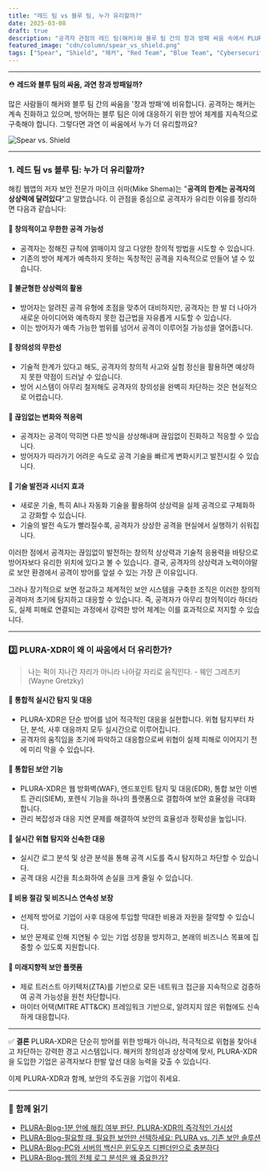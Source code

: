 ```yaml
---
title: "레드 팀 vs 블루 팀, 누가 유리할까?"
date: 2025-03-08
draft: true
description: "공격자 관점의 레드 팀(해커)와 블루 팀 간의 창과 방패 싸움 속에서 PLURA-XDR의 필요성과 강력한 보안 역할을 알아봅니다."
featured_image: "cdn/column/spear_vs_shield.png"
tags: ["Spear", "Shield", "해커", "Red Team", "Blue Team", "Cybersecurity", "PLURA-XDR"]
---
```



---
⛑️ **레드와 블루 팀의 싸움, 과연 창과 방패일까?**

많은 사람들이 해커와 블루 팀 간의 싸움을 '창과 방패'에 비유합니다. 공격하는 해커는 계속 진화하고 있으며, 방어하는 블루 팀은 이에 대응하기 위한 방어 체계를 지속적으로 구축해야 합니다. 그렇다면 과연 이 싸움에서 누가 더 유리할까요?

![Spear vs. Shield](https://blog.plura.io/cdn/column/spear_vs_shield.png)
<!--more-->

---

### 1. **레드 팀 vs 블루 팀: 누가 더 유리할까?**

해킹 웹앱의 저자 보안 전문가 마이크 쉬마(Mike Shema)는 "**공격의 한계는 공격자의 상상력에 달려있다**"고 말했습니다. 이 관점을 중심으로 공격자가 유리한 이유를 정리하면 다음과 같습니다:

#### 🔸 **창의적이고 무한한 공격 가능성**
- 공격자는 정해진 규칙에 얽매이지 않고 다양한 창의적 방법을 시도할 수 있습니다.
- 기존의 방어 체계가 예측하지 못하는 독창적인 공격을 지속적으로 만들어 낼 수 있습니다.

#### 🔸 **불균형한 상상력의 활용**
- 방어자는 알려진 공격 유형에 초점을 맞추어 대비하지만, 공격자는 한 발 더 나아가 새로운 아이디어와 예측하지 못한 접근법을 자유롭게 시도할 수 있습니다.
- 이는 방어자가 예측 가능한 범위를 넘어서 공격이 이루어질 가능성을 열어줍니다.

#### 🔸 **창의성의 무한성**
- 기술적 한계가 있다고 해도, 공격자의 창의적 사고와 실험 정신을 활용하면 예상하지 못한 약점이 드러날 수 있습니다.
- 방어 시스템이 아무리 철저해도 공격자의 창의성을 완벽히 차단하는 것은 현실적으로 어렵습니다.

#### 🔸 **끊임없는 변화와 적응력**
- 공격자는 공격이 막히면 다른 방식을 상상해내며 끊임없이 진화하고 적응할 수 있습니다.
- 방어자가 따라가기 어려운 속도로 공격 기술을 빠르게 변화시키고 발전시킬 수 있습니다.

#### 🔸 **기술 발전과 시너지 효과**
- 새로운 기술, 특히 AI나 자동화 기술을 활용하여 상상력을 실제 공격으로 구체화하고 강화할 수 있습니다.
- 기술의 발전 속도가 빨라질수록, 공격자가 상상한 공격을 현실에서 실행하기 쉬워집니다.

이러한 점에서 공격자는 끊임없이 발전하는 창의적 상상력과 기술적 응용력을 바탕으로 방어자보다 유리한 위치에 있다고 볼 수 있습니다. 결국, 공격자의 상상력과 노력이야말로 보안 환경에서 공격이 방어를 앞설 수 있는 가장 큰 이유입니다.

그러나 장기적으로 보면 정교하고 체계적인 보안 시스템을 구축한 조직은 이러한 창의적 공격마저 초기에 탐지하고 대응할 수 있습니다. 즉, 공격자가 아무리 창의적이라 하더라도, 실제 피해로 연결되는 과정에서 강력한 방어 체계는 이를 효과적으로 저지할 수 있습니다.

---

### 2️⃣ **PLURA-XDR이 왜 이 싸움에서 더 유리한가?**

> 나는 퍽이 지나간 자리가 아니라 나아갈 자리로 움직인다.
> \- 웨인 그레츠키 (Wayne Gretzky) 

#### 🔹 **통합적 실시간 탐지 및 대응**
- PLURA-XDR은 단순 방어를 넘어 적극적인 대응을 실현합니다. 위협 탐지부터 차단, 분석, 사후 대응까지 모두 실시간으로 이루어집니다.
- 공격자의 움직임을 초기에 파악하고 대응함으로써 위협이 실제 피해로 이어지기 전에 미리 막을 수 있습니다.

#### 🔹 **통합된 보안 기능**
- PLURA-XDR은 웹 방화벽(WAF), 엔드포인트 탐지 및 대응(EDR), 통합 보안 이벤트 관리(SIEM), 포렌식 기능을 하나의 플랫폼으로 결합하여 보안 효율성을 극대화합니다.
- 관리 복잡성과 대응 지연 문제를 해결하여 보안의 효율성과 정확성을 높입니다.

#### 🔹 **실시간 위협 탐지와 신속한 대응**
- 실시간 로그 분석 및 상관 분석을 통해 공격 시도를 즉시 탐지하고 차단할 수 있습니다.
- 공격 대응 시간을 최소화하여 손실을 크게 줄일 수 있습니다.

#### 🔹 **비용 절감 및 비즈니스 연속성 보장**
- 선제적 방어로 기업이 사후 대응에 투입할 막대한 비용과 자원을 절약할 수 있습니다.
- 보안 문제로 인해 지연될 수 있는 기업 성장을 방지하고, 본래의 비즈니스 목표에 집중할 수 있도록 지원합니다.

#### 🔹 **미래지향적 보안 플랫폼**
- 제로 트러스트 아키텍처(ZTA)를 기반으로 모든 네트워크 접근을 지속적으로 검증하여 공격 가능성을 원천 차단합니다.
- 마이터 어택(MITRE ATT&CK) 프레임워크 기반으로, 알려지지 않은 위협에도 신속하게 대응합니다.

---

✅ **결론**
PLURA-XDR은 단순히 방어를 위한 방패가 아니라, 적극적으로 위협을 찾아내고 차단하는 강력한 경고 시스템입니다. 해커의 창의성과 상상력에 맞서, PLURA-XDR을 도입한 기업은 공격자보다 한발 앞선 대응 능력을 갖출 수 있습니다.

이제 PLURA-XDR과 함께, 보안의 주도권을 기업이 쥐세요.

---

### 📖 **함께 읽기**  
- [PLURA-Blog-1분 안에 해킹 여부 판단, PLURA-XDR의 즉각적인 가시성](https://blog.plura.io/ko/respond/1-minute-detection/)
- [PLURA-Blog-필요할 때, 필요한 보안만 선택하세요: PLURA vs. 기존 보안 솔루션](https://blog.plura.io/ko/column/plura_vs_traditional_security/)
- [PLURA-Blog-PC와 서버의 백신은 윈도우즈 디펜더만으로 충분하다](https://blog.plura.io/ko/column/why-edr-is-necessary/)
- [PLURA-Blog-웹의 전체 로그 분석은 왜 중요한가?](https://blog.plura.io/ko/respond/very_important_analyze_web_logs/)
